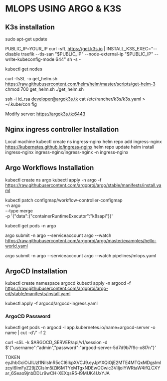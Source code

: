 # MLOPS USING ARGO & K3S

## K3s installation
sudo apt-get update

PUBLIC_IP=YOUR_IP
curl -sfL https://get.k3s.io | INSTALL_K3S_EXEC="--disable traefik --tls-san "$PUBLIC_IP" --node-external-ip "$PUBLIC_IP" --write-kubeconfig-mode 644" sh -s -

kubectl get nodes

curl -fsSL -o get_helm.sh https://raw.githubusercontent.com/helm/helm/master/scripts/get-helm-3
chmod 700 get_helm.sh
./get_helm.sh



ssh -i id_rsa developer@argok3s.tk cat /etc/rancher/k3s/k3s.yaml > ~/.kube/con
fig

Modify
server: https://argok3s.tk:6443

## Nginx ingress controller Installation
Local machine
kubectl create ns ingress-nginx
helm repo add ingress-nginx https://kubernetes.github.io/ingress-nginx 
helm repo update 
helm install ingress-nginx ingress-nginx/ingress-nginx -n ingress-nginx


## Argo Workflows Installation

kubectl create ns argo
kubectl apply -n argo -f https://raw.githubusercontent.com/argoproj/argo/stable/manifests/install.yaml



kubectl patch configmap/workflow-controller-configmap \
-n argo \
--type merge \
-p '{"data":{"containerRuntimeExecutor":"k8sapi"}}'

kubectl get pods -n argo

argo submit -n argo --serviceaccount argo --watch https://raw.githubusercontent.com/argoproj/argo/master/examples/hello-world.yaml

argo submit -n argo --serviceaccount argo --watch pipelines/mlops.yaml


## ArgoCD Installation
kubectl create namespace argocd
kubectl apply -n argocd -f https://raw.githubusercontent.com/argoproj/argo-cd/stable/manifests/install.yaml


kubectl apply -f argocd/argocd-ingress.yaml

### ArgoCD Password
kubectl get pods -n argocd -l app.kubernetes.io/name=argocd-server -o name | cut -d'/' -f 2

curl -sSL -k $ARGOCD_SERVER/api/v1/session -d $'{"username":"admin","password":"argocd-server-5d7d9b7f9c-x8l7n"}'

TOKEN
eyJhbGciOiJIUzI1NiIsInR5cCI6IkpXVCJ9.eyJpYXQiOjE2MTE4MTQxMDgsImlzcyI6ImFyZ29jZCIsIm5iZiI6MTYxMTgxNDEwOCwic3ViIjoiYWRtaW4ifQ.CXYar_6Seao9jnbDDLr9wCH-XEXqsR5-l9MUK4UxYJA

